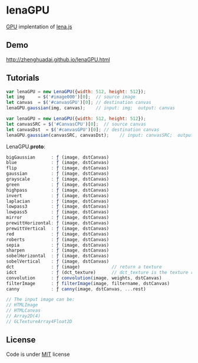 # lenaGPU

[GPU](https://github.com/gpujs/gpu.js) implentation of [lena.js](https://codeclimate.com/github/davidsonfellipe/lena.js)

## Demo

http://zhenghuadai.github.io/lenaGPU.html

## Tutorials
```javascript
var lenaGPU = new LenaGPU({width: 512, height: 512});
let img     = $('#image000')[0];  // source image
let canvas  = $('#canvasGPU')[0]; // destination canvas
lenaGPU.gaussian(img, canvas);    // input: img;  output: canvas
```
```javascript
var lenaGPU = new LenaGPU({width: 512, height: 512});
let canvasSRC = $('#CanvasCPU')[0];  // source canvas 
let canvasDst  = $('#canvasGPU')[0]; // destination canvas
lenaGPU.gaussian(canvasSRC, canvasDst);    // input: canvasSRC;  output: canvasDst 
```
LenaGPU.__proto__:
```javascript
bigGaussian      : ƒ (image, dstCanvas)
blue             : ƒ (image, dstCanvas)
flip             : ƒ (image, dstCanvas)
gaussian         : ƒ (image, dstCanvas)
grayscale        : ƒ (image, dstCanvas)
green            : ƒ (image, dstCanvas)
highpass         : ƒ (image, dstCanvas)
invert           : ƒ (image, dstCanvas)
laplacian        : ƒ (image, dstCanvas)
lowpass3         : ƒ (image, dstCanvas)
lowpass5         : ƒ (image, dstCanvas)
mirror           : ƒ (image, dstCanvas)
prewittHorizontal: ƒ (image, dstCanvas)
prewittVertical  : ƒ (image, dstCanvas)
red              : ƒ (image, dstCanvas)
roberts          : ƒ (image, dstCanvas)
sepia            : ƒ (image, dstCanvas)
sharpen          : ƒ (image, dstCanvas)
sobelHorizontal  : ƒ (image, dstCanvas)
sobelVertical    : ƒ (image, dstCanvas)
dct              : ƒ (image)            // return a texture
idct             : ƒ (dct_texture)      // dct_texture is the texture returned by dct
convolution      : ƒ convolution(image, weights, dstCanvas)
filterImage      : ƒ filterImage(image, filtername, dstCanvas)
canny            : ƒ canny(image, dstCanvas, ...rest)

// The input image can be:
// HTMLImage
// HTMLCanvas
// Array2D(4)
// GLTextureArray4Float2D
```

## License

Code is under [MIT](http://davidsonfellipe.mit-license.org) license


